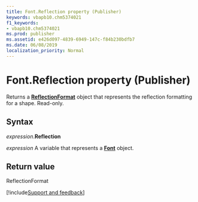 ```yaml
---
title: Font.Reflection property (Publisher)
keywords: vbapb10.chm5374021
f1_keywords:
- vbapb10.chm5374021
ms.prod: publisher
ms.assetid: e426d097-4839-6949-147c-f84b230bdfb7
ms.date: 06/08/2019
localization_priority: Normal
---
```



# Font.Reflection property (Publisher)

Returns a **[ReflectionFormat](Publisher.reflectionformat.md)** object that represents the reflection formatting for a shape. Read-only.


## Syntax

_expression_.**Reflection**

_expression_ A variable that represents a **[Font](Publisher.Font.md)** object.


## Return value

ReflectionFormat



[!include[Support and feedback](~/includes/feedback-boilerplate.md)]